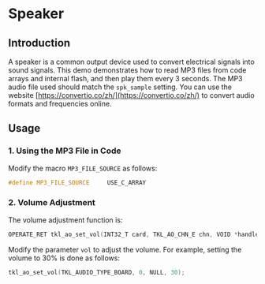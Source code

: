 # Speaker

## Introduction

A speaker is a common output device used to convert electrical signals into sound signals. This demo demonstrates how to read MP3 files from code arrays and internal flash, and then play them every 3 seconds. The MP3 audio file used should match the `spk_sample` setting. You can use the website [https://convertio.co/zh/](https://convertio.co/zh/) to convert audio formats and frequencies online.

## Usage

### 1. Using the MP3 File in Code

Modify the macro `MP3_FILE_SOURCE` as follows:

```c
#define MP3_FILE_SOURCE     USE_C_ARRAY
```

### 2. Volume Adjustment

The volume adjustment function is:

```c
OPERATE_RET tkl_ao_set_vol(INT32_T card, TKL_AO_CHN_E chn, VOID *handle, INT32_T vol);
```

Modify the parameter `vol` to adjust the volume. For example, setting the volume to 30% is done as follows:

```c
tkl_ao_set_vol(TKL_AUDIO_TYPE_BOARD, 0, NULL, 30);
```
